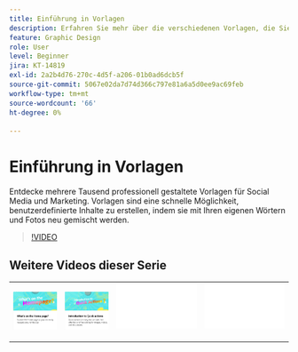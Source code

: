 ```yaml
---
title: Einführung in Vorlagen
description: Erfahren Sie mehr über die verschiedenen Vorlagen, die Sie verwenden können, um Ihre Projekte zu starten
feature: Graphic Design
role: User
level: Beginner
jira: KT-14819
exl-id: 2a2b4d76-270c-4d5f-a206-01b0ad6dcb5f
source-git-commit: 5067e02da7d74d366c797e81a6a5d0ee9ac69feb
workflow-type: tm+mt
source-wordcount: '66'
ht-degree: 0%

---
```


# Einführung in Vorlagen

Entdecke mehrere Tausend professionell gestaltete Vorlagen für Social Media und Marketing. Vorlagen sind eine schnelle Möglichkeit, benutzerdefinierte Inhalte zu erstellen, indem sie mit Ihren eigenen Wörtern und Fotos neu gemischt werden.

>[!VIDEO](https://video.tv.adobe.com/v/3443549?quality=12&learn=on&hidetitle=true&captions=ger)

## Weitere Videos dieser Serie

<table style="table-layout:fixed">
<tr>
 <td>
      <a href="get-started.md">
         <img alt="Was befindet sich auf der Startseite?" src="assets/home-page.png" />
      </a>
 </td>
 <td>
      <a href="quick-actions.md">
         <img alt="Einführung in Schnellaktionen" src="assets/quick-actions.png" />
      </a>
 </td>
 <td>
      <img alt="Spacer" src="../assets/Whitespacer.png" />
      <div>
      <br>
   </td>
    <td>
      <img alt="Spacer" src="../assets/Whitespacer.png" />
      <div>
      <br>
   </td>
</tr>
</table>
